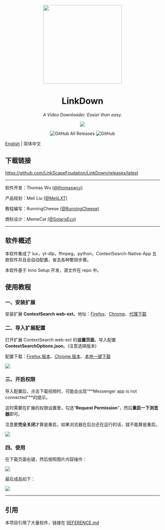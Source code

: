 <p align="center">
<img src="https://github.com/LinkScapeFoudation/LinkDown/blob/main/oringin.png?raw=true" width = "256" height = "256">
<h1 align="center">LinkDown</h1>
<p align="center">
<i>A Video Downloader. Easier than easy.</i>
<p>
<p align="center">
<img src="https://forthebadge.com/images/badges/built-with-love.svg">
<p>
<p align="center">
<img alt="GitHub All Releases" src="https://img.shields.io/github/downloads/LinkScapeFoudation/LinkDown/total?style=for-the-badge">
<img alt="GitHub" src="https://img.shields.io/github/license/LinkScapeFoudation/LinkDown?style=for-the-badge">
<p>

[English](https://github.com/LinkScapeFoundation/LinkDown/blob/main/README.md) | 简体中文

## 下载链接

https://github.com/LinkScapeFoudation/LinkDown/releases/latest

------

软件开发：Thomas Wu [(@thomaswcy)](https://github.com/thomaswcy)

产品规划：Meli Liu [(@MeliLXT)](https://github.com/MeliLXT)

教程编写：RunningCheese [(@RunningCheese)](https://github.com/RunningCheese)

商标设计：MemeCat [(@SolarisEco)](https://t.me/SolarisEco)

------

## 软件概述

本软件集成了 lux，yt-dlp，ffmpeg，python，ContextSearch-Native-App 五款软件并且会自动配置，省去各种繁琐步骤。

本软件基于 Inno Setup 开发，源文件在 repo 中。

## 使用教程

### 一、安装扩展

安装扩展 **ContextSearch web-ext**。地址：[Firefox](https://addons.mozilla.org/zh-CN/firefox/addon/contextsearch-web-ext)、[Chrome](https://chrome.google.com/webstore/detail/ddippghibegbgpjcaaijbacfhjjeafjh)、[代理下载](https://www.crxsoso.com/webstore/detail/ddippghibegbgpjcaaijbacfhjjeafjh)

### 二、导入扩展配置

打开扩展 ContextSearch web-ext 的**设置页面**，导入配置 **ContextSearchOptions.json**。(注意选择版本)

配置下载：[Firefox 版本](https://fastly.jsdelivr.net/gh/runningcheese/RunningCheese-Firefox/Restore/ContextSearchOptions_Firefox.json)、[Chrome 版本](https://fastly.jsdelivr.net/gh/runningcheese/RunningCheese-Firefox/Restore/ContextSearchOptions_Chrome.json)、[本地一键下载](https://www.lanzouh.com/b07nx1b4f)

![](https://github.com/LinkScapeFoudation/LinkDown/blob/main/Tutorial1.jpg?raw=true)

### 三、开启权限

导入配置后，点击下载视频时，可能会出现“**Messenger app is not connected”**的提示。

这时需要在扩展的权限设置里，勾选“**Request Permission**”，然后**重启一下浏览器**即可。

注意要**完全关闭**才算是重启，如果浏览器在后台还在运行的话，就不能算是重启。

![](https://github.com/LinkScapeFoudation/LinkDown/blob/main/Tutorial2.jpg?raw=true)

### 四、使用

在下载页面右键，然后按照图片内容操作：

![](https://github.com/LinkScapeFoudation/LinkDown/blob/main/Tutotial4.png?raw=true)

最后成品如下：

![](https://github.com/LinkScapeFoudation/LinkDown/blob/main/Tutorial5.gif?raw=true)

------

## 引用

本项目引用了大量软件，链接在 [REFERENCE.md](https://github.com/LinkScapeFoudation/LinkDown/blob/main/REFERENCE.md)
